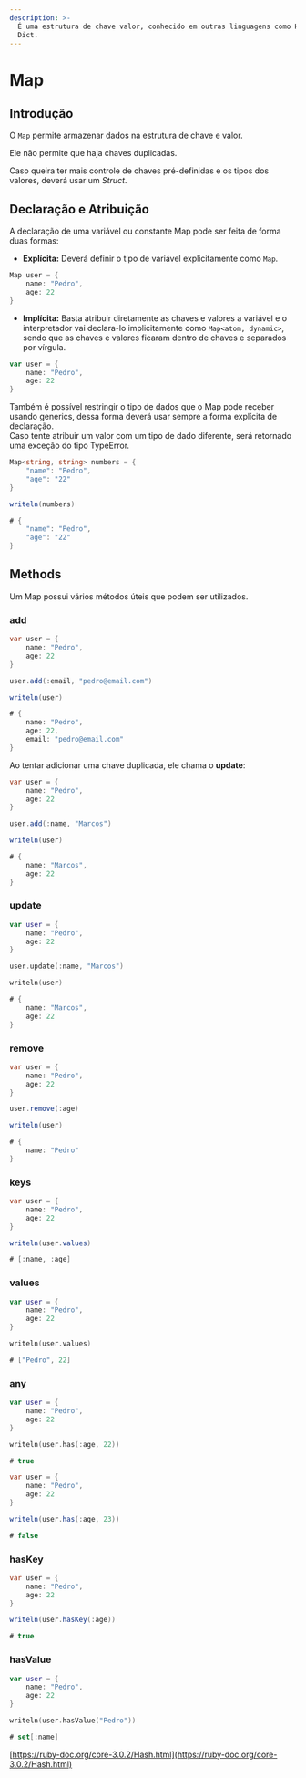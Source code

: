 ```yaml
---
description: >-
  É uma estrutura de chave valor, conhecido em outras linguagens como Hash ou
  Dict.
---
```


# Map

## Introdução

O `Map` permite armazenar dados na estrutura de chave e valor.

Ele não permite que haja chaves duplicadas.

Caso queira ter mais controle de chaves pré-definidas e os tipos dos valores, deverá usar um _Struct_.

## Declaração e Atribuição

A declaração de uma variável ou constante Map pode ser feita de forma duas formas:

* **Explícita:** Deverá definir o tipo de variável explicitamente como `Map`.

```csharp
Map user = {
    name: "Pedro",
    age: 22
}
```

* **Implícita:** Basta atribuir diretamente as chaves e valores a variável e o interpretador vai declara-lo implicitamente como `Map<atom, dynamic>`, sendo que as chaves e valores ficaram dentro de chaves e separados por vírgula.

```go
var user = {
    name: "Pedro",
    age: 22
}
```

Também é possível restringir o tipo de dados que o Map pode receber usando generics, dessa forma deverá usar sempre a forma explícita de declaração.\
Caso tente atribuir um valor com um tipo de dado diferente, será retornado uma exceção do tipo TypeError.

```csharp
Map<string, string> numbers = {
    "name": "Pedro",
    "age": "22"
}

writeln(numbers)

# {
    "name": "Pedro",
    "age": "22"
}
```

## Methods

Um Map possui vários métodos úteis que podem ser utilizados.

### add

```csharp
var user = {
    name: "Pedro",
    age: 22
}

user.add(:email, "pedro@email.com")

writeln(user)

# {
    name: "Pedro",
    age: 22,
    email: "pedro@email.com"
}
```

Ao tentar adicionar uma chave duplicada, ele chama o **update**:

```csharp
var user = {
    name: "Pedro",
    age: 22
}

user.add(:name, "Marcos")

writeln(user)

# {
    name: "Marcos",
    age: 22
}
```

### update

```kotlin
var user = {
    name: "Pedro",
    age: 22
}

user.update(:name, "Marcos")

writeln(user)

# {
    name: "Marcos",
    age: 22
}
```

### remove

```csharp
var user = {
    name: "Pedro",
    age: 22
}

user.remove(:age)

writeln(user)

# {
    name: "Pedro"
}
```

### keys

```csharp
var user = {
    name: "Pedro",
    age: 22
}

writeln(user.values)

# [:name, :age]
```

### values

```kotlin
var user = {
    name: "Pedro",
    age: 22
}

writeln(user.values)

# ["Pedro", 22]
```

### any

```kotlin
var user = {
    name: "Pedro",
    age: 22
}

writeln(user.has(:age, 22))

# true
```

```csharp
var user = {
    name: "Pedro",
    age: 22
}

writeln(user.has(:age, 23))

# false
```

### hasKey

```csharp
var user = {
    name: "Pedro",
    age: 22
}

writeln(user.hasKey(:age))

# true
```

### hasValue

```kotlin
var user = {
    name: "Pedro",
    age: 22
}

writeln(user.hasValue("Pedro"))

# set[:name]
```

[https://ruby-doc.org/core-3.0.2/Hash.html](https://ruby-doc.org/core-3.0.2/Hash.html)

